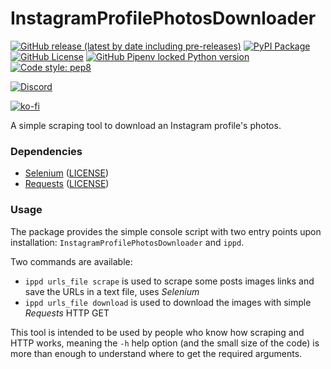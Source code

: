 # InstagramProfilePhotosDownloader
[![GitHub release (latest by date including pre-releases)](https://img.shields.io/github/v/release/massimopavoni/InstagramProfilePhotosDownloader?include_prereleases)](https://github.com/massimopavoni/InstagramProfilePhotosDownloader/releases)
[![PyPI Package](https://img.shields.io/pypi/v/InstagramProfilePhotosDownloader)](https://pypi.org/project/InstagramProfilePhotosDownloader/)
[![GitHub License](https://img.shields.io/github/license/massimopavoni/InstagramProfilePhotosDownloader)](https://github.com/massimopavoni/InstagramProfilePhotosDownloader/blob/main/LICENSE)
[![GitHub Pipenv locked Python version](https://img.shields.io/github/pipenv/locked/python-version/massimopavoni/InstagramProfilePhotosDownloader)](https://www.python.org/downloads/release/python-3100/)
[![Code style: pep8](https://img.shields.io/badge/code%20style-pep8-blue)](https://pypi.org/project/autopep8/)

[![Discord](https://img.shields.io/discord/926217143194886234?label=Join%20Not%20Declared%20Developers)](https://discord.gg/ZA76nJ3RsU)

[![ko-fi](https://ko-fi.com/img/githubbutton_sm.svg)](https://ko-fi.com/T6T8BD7A1)

A simple scraping tool to download an Instagram profile's photos.

### Dependencies
- [Selenium](https://www.selenium.dev/) ([LICENSE](https://github.com/SeleniumHQ/selenium/blob/trunk/LICENSE))
- [Requests](https://requests.readthedocs.io/en/latest/) ([LICENSE](https://github.com/psf/requests/blob/main/LICENSE))

### Usage
The package provides the simple console script with two entry points upon installation: `InstagramProfilePhotosDownloader` and `ippd`.

Two commands are available:
- `ippd urls_file scrape` is used to scrape some posts images links and save the URLs in a text file, uses _Selenium_
- `ippd urls_file download` is used to download the images with simple _Requests_ HTTP GET

This tool is intended to be used by people who know how scraping and HTTP works, meaning the `-h` help option (and the small size of the code) is more than enough to understand where to get the required arguments.